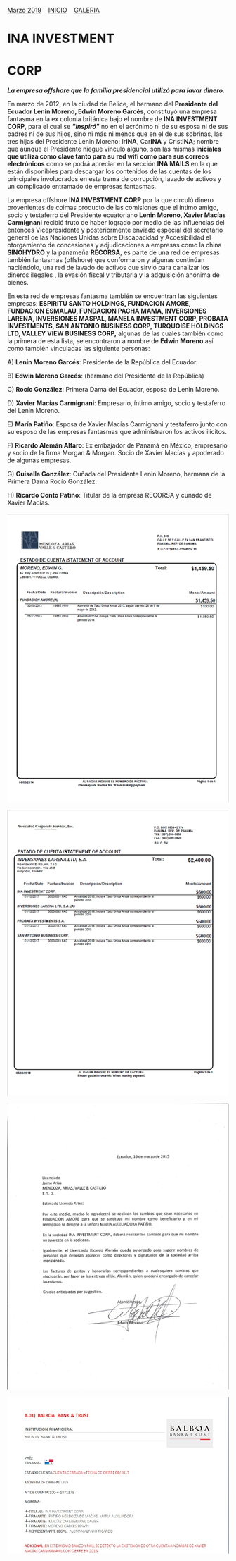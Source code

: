 [Marzo 2019](http://inapapers.org)&nbsp;&nbsp;&nbsp;&nbsp;[INICIO](http://inapapers.org/index.html)&nbsp;&nbsp;&nbsp;&nbsp;[GALERIA](http://inapapers.org/galeria.html)

# INA INVESTMENT 
# CORP

***La empresa offshore que la familia presidencial utilizó para lavar dinero.***

En marzo de 2012, en la ciudad de Belice, el hermano del **Presidente del Ecuador Lenin Moreno, Edwin Moreno Garcés**, constituyó una empresa fantasma en la ex colonia británica bajo el nombre de **INA INVESTMENT CORP**, para el cual se ***"inspiró"*** no en el acrónimo ni de su esposa ni de sus padres ni de sus hijos, sino ni más ni menos que en el de sus sobrinas, las tres hijas del Presidente Lenin Moreno: Ir**INA**, Car**INA** y Crist**INA**; nombre que aunque el Presidente niegue vinculo alguno, son las mismas **iniciales que utiliza como clave tanto para su red wifi como para sus correos electrónicos** como se podrá apreciar en la sección **INA MAILS** en la que están disponibles para descargar los contenidos de las cuentas de los principales involucrados en esta trama de corrupción, lavado de activos y un complicado entramado de empresas fantasmas.

La empresa offshore **INA INVESTMENT CORP** por la que circuló dinero provenientes de coimas producto de las comisiones que el íntimo amigo, socio y testaferro del Presidente ecuatoriano **Lenin Moreno, Xavier Macías Carmignani** recibió fruto de haber logrado por medio de las influencias del entonces Vicepresidente y posteriormente enviado especial del secretario general de las Naciones Unidas sobre Discapacidad y Accesibilidad el otorgamiento de concesiones y adjudicaciones a empresas como la china **SINOHYDRO** y la panameña **RECORSA**, es parte de una red de empresas también fantasmas (offshore) que conformaron y algunas continúan haciéndolo, una red de lavado de activos que sirvió para canalizar los dineros ilegales , la evasión fiscal y tributaria y la adquisición anónima de bienes.

En esta red de empresas fantasma también se encuentran las siguientes empresas: **ESPIRITU SANTO HOLDINGS, FUNDACION AMORE, FUNDACION ESMALAU, FUNDACION PACHA MAMA, INVERSIONES LARENA, INVERSIONES MASPAL, MANELA INVESTMENT CORP, PROBATA INVESTMENTS, SAN ANTONIO BUSINESS CORP, TURQUOISE HOLDINGS LTD, VALLEY VIEW BUSINESS CORP,** algunas de las cuales también como la primera de esta lista, se encontraron a nombre de **Edwin Moreno** así como también vinculadas las siguiente personas:

A) **Lenin Moreno Garcés**: Presidente de la República del Ecuador.

B) **Edwin Moreno Garcés**: (hermano del Presidente de la República)

C) **Rocío González**: Primera Dama del Ecuador, esposa de Lenin Moreno.

D) **Xavier Macías Carmignani**: Empresario, íntimo amigo, socio y testaferro del Lenin Moreno.

E) **María Patiño**: Esposa de Xavier Macías Carmignani y testaferro junto con su esposo de las empresas fantasmas que administraron los activos ilícitos.

F) **Ricardo Alemán Alfaro**: Ex embajador de Panamá en México, empresario y socio de la firma Morgan & Morgan. Socio de Xavier Macías y apoderado de algunas empresas.

G) **Guisella González**: Cuñada del Presidente Lenin Moreno, hermana de la Primera Dama Rocío González.

H) **Ricardo Conto Patiño**: Titular de la empresa RECORSA y cuñado de Xavier Macías.

![ina1](img/ina1.jpg)

![ina1](img/ina2.jpg)

![ina1](img/ina3.jpg)

![ina1](img/ina4.jpg)